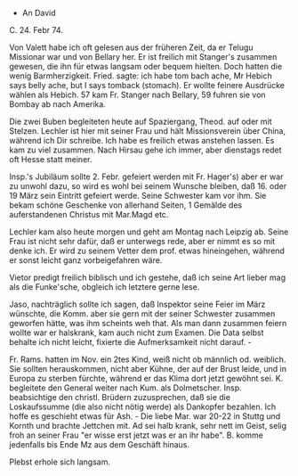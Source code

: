 + An David

 C. 24. Febr 74.

Von Valett habe ich oft gelesen aus der früheren Zeit, da er Telugu Missionar war und von Bellary her. Er ist freilich mit Stanger's zusammen gewesen, die ihn für etwas langsam oder bequem hielten. Doch hatten die wenig Barmherzigkeit. Fried. sagte: ich habe tom bach ache, Mr Hebich says belly ache, but I says tomback (stomach). Er wollte feinere Ausdrücke wählen als Hebich. 57 kam Fr. Stanger nach Bellary, 59 fuhren sie von Bombay ab nach Amerika.

Die zwei Buben begleiteten heute auf Spaziergang, Theod. auf oder mit Stelzen. Lechler ist hier mit seiner Frau und hält Missionsverein über China, während ich Dir schreibe. Ich habe es freilich etwas anstehen lassen. Es kam zu viel zusammen. Nach Hirsau gehe ich immer, aber dienstags redet oft Hesse statt meiner.

Insp.'s Jubiläum sollte 2. Febr. gefeiert werden mit Fr. Hager's) aber er war zu unwohl dazu, so wird es wohl bei seinem Wunsche bleiben, daß 16. oder 19 März sein Eintritt gefeiert werde. Seine Schwester kam vor ihm. Sie bekam schöne Geschenke von allerhand Seiten, 1 Gemälde des auferstandenen Christus mit Mar.Magd etc.

Lechler kam also heute morgen und geht am Montag nach Leipzig ab. Seine Frau ist nicht sehr dafür, daß er unterwegs rede, aber er nimmt es so mit denke ich. Er wird zu seinem Vetter dem prof. etwas hineingehen, während er sonst leicht ganz vorbeigefahren wäre.

Vietor predigt freilich biblisch und ich gestehe, daß ich seine Art lieber mag als die Funke'sche, obgleich ich letztere gerne lese.

Jaso, nachträglich sollte ich sagen, daß Inspektor seine Feier im März wünschte, die Komm. aber sie gern mit der seiner Schwester zusammen geworfen hätte, was ihm scheints weh that. Als man dann zusammen feiern wollte war er halskrank, kam auch nicht zum Examen. Die Data selbst behalte ich nicht leicht, fixierte die Aufmerksamkeit nicht darauf. -

Fr. Rams. hatten im Nov. ein 2tes Kind, weiß nicht ob männlich od. weiblich. Sie sollten herauskommen, nicht aber Kühne, der auf der Brust leide, und in Europa zu sterben fürchte, während er das Klima dort jetzt gewöhnt sei. K. begleitete den General weiter nach Kum. als Dolmetscher. Insp. beabsichtige den christl. Brüdern zuzusprechen, daß sie die Loskaufssumme (die also nicht nötig werde) als Dankopfer bezahlen. Ich hoffe es geschieht etwas für Ash. - Die liebe Mar. war 20-22 in Stuttg und Kornth und brachte Jettchen mit. Ad sei halb krank, sehr nett im Geist, selig froh an seiner Frau "er wisse erst jetzt was er an ihr habe". B. komme jedenfalls bis Ende Mz aus dem Geschäft hinaus.

Plebst erhole sich langsam.
